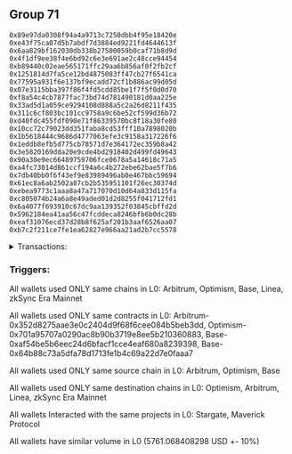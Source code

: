 ## Group 71

```0x1dc875205eb7cc3ada70424a3c99086e02b1a44c
0x89e97da0308f94a4a9713c7250dbb4f95e18420e
0xe43f75ca07d5b7abdf7d3884ed9221fd4644613f
0x6aa829bf162030db338b27500059b0caf71b8d9d
0x4f1df9ee38f4e6bd92c6e3e691ae2c48cce94454
0xb89440c02eae565171ffc29aa6b856af0f2fb2cf
0x1251814d7fa5ce12bd4875083ff47cb27f6541ca
0x77595a931f6e137bf9ecadd72cf1b886ac99d05d
0x07e3115bba397f86f4fd5cdd85be1f7f5f0d0d70
0xf8a54c4cb7877fac73bd74d781490181d0aa225e
0x33ad5d1a059ce9294108d888a5c2a26d8211f435
0x311c6cf803bc101cc9758a9c6be52cf599d36b72
0xd40fdc455fdf090e71f86339570bc8f18a30fe80
0x10cc72c79023dd351faba8cd53fff10a7898020b
0x1b5618444c9686d4777063efe3c9158a317226f6
0x1eddb8efb5d775cb78571d7e364172ec359b8a42
0x3e5820169dda20e9cde4bd2918402d499fd49643
0x90a30e9ec66489759706fce0678a5a14618c71a5
0xa4fc73014d861ccf194a6c4b272ebe62bae5f7b6
0x7db40bb0f6f43ef9e83989496ab0e467bbc59694
0x61ec8a6ab2502a87cb2b535951101f26ec30374d
0xebea9773c1aaa8a47a717070d10d64a833d115fa
0xc805074b24a6a8e49aded01d2d8255f041712fd1
0x6a4077f693910c67dc9aa139352f03845cbffd2d
0x5962184ea41aa56c47fcddeca8246bfb6b0dc28b
0xeaf31076ecd37d28b8f625af201b3aaf6526aa07
0xb7c2f211ce7fe1ea62827e966aa21ad2b7cc5578
```
<details>
<summary>Transactions:</summary>

Hashes: 

Wallet: 0x1dc875205eb7cc3ada70424a3c99086e02b1a44c

       Hash: 0xc22c47cec7bf9a585d680261c077de8e5209b09bb0296f15998faef9fb6ea3a3
         - source chain: Arbitrum
         - destination chain: Optimism
         - project: Stargate
         - contract: 0x352d8275aae3e0c2404d9f68f6cee084b5beb3dd
         - value USD: 2877.94974221
       Hash: 0xb0813e1347d898b75eb8d9987d551909f3c8e8d69313586663ee5a3b59c588f5
         - source chain: Arbitrum
         - destination chain: Optimism
         - project: Stargate
         - contract: 0x352d8275aae3e0c2404d9f68f6cee084b5beb3dd
         - value USD: 3.689304969
       Hash: 0x68bf14b1e0cd0d736b2a1a240bcf3ec4d3abedc2eb1bfe2890af4d6a97fe1a10
         - source chain: Optimism
         - destination chain: Arbitrum
         - project: Stargate
         - contract: 0x701a95707a0290ac8b90b3719e8ee5b210360883
         - value USD: 2876.222972577
       Hash: 0xa137adf6bac2e38b1f8e5505a7935e038d92fff371ee0a3374e2fda1a0b69e40
         - source chain: Base
         - destination chain: Linea
         - project: Stargate
         - contract: 0xaf54be5b6eec24d6bfacf1cce4eaf680a8239398
         - value USD: 3.206388542
       Hash: 0x9e0600bdfc29979e8d487c93c5c0e2b33cd1e79bbf7841bea6814a18b4f0d040
         - source chain: Base
         - destination chain: zkSync Era Mainnet
         - project: Maverick Protocol
         - contract: 0x64b88c73a5dfa78d1713fe1b4c69a22d7e0faaa7
Wallet: 0x89e97da0308f94a4a9713c7250dbb4f95e18420e

       Hash:0x49d4b9e7678f2b778e5131e6a4e4895a4d7d5459741291ae9252c9e1606415f0
         - source chain: Arbitrum
         - destination chain: Optimism
         - project: Stargate
         - contract: 0x352d8275aae3e0c2404d9f68f6cee084b5beb3dd
         - value USD: 2883.473093362
       Hash:0x7ce07cf0c841acb0453f31ce3889d51c7e395f452769d4ae43d5788fc3bdaf70
         - source chain: Arbitrum
         - destination chain: Optimism
         - project: Stargate
         - contract: 0x352d8275aae3e0c2404d9f68f6cee084b5beb3dd
         - value USD: 3.689303119
       Hash:0x67e2180925a34676696d33c43cf05ddfb6eeaadfd304a3c0a28314c231583421
         - source chain: Optimism
         - destination chain: Arbitrum
         - project: Stargate
         - contract: 0x701a95707a0290ac8b90b3719e8ee5b210360883
         - value USD: 2881.74301005
       Hash:0xf241eb25b349e7c1f57a7be94e41f7297c38886d7a71e720b406cbb4b053c353
         - source chain: Base
         - destination chain: Linea
         - project: Stargate
         - contract: 0xaf54be5b6eec24d6bfacf1cce4eaf680a8239398
         - value USD: 3.206388542
       Hash:0x49b724050a509bc414db5236df7596bc023fa2495e38d8744c602ab768b4a650
         - source chain: Base
         - destination chain: zkSync Era Mainnet
         - project: Maverick Protocol
         - contract: 0x64b88c73a5dfa78d1713fe1b4c69a22d7e0faaa7
Wallet: 0xe43f75ca07d5b7abdf7d3884ed9221fd4644613f

       Hash:0xf360dc92583d8e4232ed271b55593d38ea5205d81c3ac45d7941de6f8a045f09
         - source chain: Arbitrum
         - destination chain: Optimism
         - project: Stargate
         - contract: 0x352d8275aae3e0c2404d9f68f6cee084b5beb3dd
         - value USD: 2883.39871813
       Hash:0xe37752ad3f26e9d2a0b388c09ad653c3fcdd3bf870ca78b8e3a60a1b886b19c6
         - source chain: Arbitrum
         - destination chain: Optimism
         - project: Stargate
         - contract: 0x352d8275aae3e0c2404d9f68f6cee084b5beb3dd
         - value USD: 3.689305067
       Hash:0x6018e5f904f9b55ef533e7c54d53d38ede61371a4a5057f164be5f2b3e67f578
         - source chain: Optimism
         - destination chain: Arbitrum
         - project: Stargate
         - contract: 0x701a95707a0290ac8b90b3719e8ee5b210360883
         - value USD: 2881.668679828
       Hash:0x58673eecbf10bc07c5965091b6248ed7047f13bbc7269a2d5f312409e955be5d
         - source chain: Base
         - destination chain: Linea
         - project: Stargate
         - contract: 0xaf54be5b6eec24d6bfacf1cce4eaf680a8239398
         - value USD: 3.206388542
       Hash:0xea52f5e425b0adaaf5f5175be99dff36ccd62a30c14fdc02235f3070978be16c
         - source chain: Base
         - destination chain: zkSync Era Mainnet
         - project: Maverick Protocol
         - contract: 0x64b88c73a5dfa78d1713fe1b4c69a22d7e0faaa7
Wallet: 0x6aa829bf162030db338b27500059b0caf71b8d9d

       Hash:0xc0b7faed96785f0d6cb71af7e2b41cb76d09d3bba9a23bd2a9b7dc6361fa5ed1
         - source chain: Arbitrum
         - destination chain: Optimism
         - project: Stargate
         - contract: 0x352d8275aae3e0c2404d9f68f6cee084b5beb3dd
         - value USD: 2884.926413994
       Hash:0x167445d5abebc353ada00eda886d75ff2932c4d81102edc5ec4f11e65ba9d94a
         - source chain: Arbitrum
         - destination chain: Optimism
         - project: Stargate
         - contract: 0x352d8275aae3e0c2404d9f68f6cee084b5beb3dd
         - value USD: 3.689305018
       Hash:0x389899c4d3be8745c94cce38b69499194a60a8381fa0d84514e3492ae07a54da
         - source chain: Optimism
         - destination chain: Arbitrum
         - project: Stargate
         - contract: 0x701a95707a0290ac8b90b3719e8ee5b210360883
         - value USD: 2883.195459504
       Hash:0x71b4c9c441e5a6d541ebb619172e80976dedfb7c1a9a5956f0b60f3a06f4dac3
         - source chain: Base
         - destination chain: Linea
         - project: Stargate
         - contract: 0xaf54be5b6eec24d6bfacf1cce4eaf680a8239398
         - value USD: 3.206388542
       Hash:0x6162442de7e9740567199e8f9865082f6feb1d9c7d7ae83852826304183d2ee8
         - source chain: Base
         - destination chain: zkSync Era Mainnet
         - project: Maverick Protocol
         - contract: 0x64b88c73a5dfa78d1713fe1b4c69a22d7e0faaa7
Wallet: 0x4f1df9ee38f4e6bd92c6e3e691ae2c48cce94454

       Hash:0xc40309c5917bc67a76db7908e1143b260b37b7b08392152c3961db86d3ed25e0
         - source chain: Arbitrum
         - destination chain: Optimism
         - project: Stargate
         - contract: 0x352d8275aae3e0c2404d9f68f6cee084b5beb3dd
         - value USD: 2883.29314951
       Hash:0x15ddebddae800d0dc6701beea4d7b20dfaf7a1b161267c2e040f614bb614c71d
         - source chain: Arbitrum
         - destination chain: Optimism
         - project: Stargate
         - contract: 0x352d8275aae3e0c2404d9f68f6cee084b5beb3dd
         - value USD: 3.689303022
       Hash:0x086451b6bb90add0b6868b3731c699cecc84a35f5513d7514819dd5413f9e86e
         - source chain: Optimism
         - destination chain: Arbitrum
         - project: Stargate
         - contract: 0x701a95707a0290ac8b90b3719e8ee5b210360883
         - value USD: 2881.563174221
       Hash:0xaaff82ca4ff04d5174dc66ccbc11b92ef1902b78b992e67f4835d370101bbd75
         - source chain: Base
         - destination chain: Linea
         - project: Stargate
         - contract: 0xaf54be5b6eec24d6bfacf1cce4eaf680a8239398
         - value USD: 3.206388542
       Hash:0x2b11032d0427fdf1e3bc6463864cef77f85e64d7eb33f9eb1e86492afada6be7
         - source chain: Base
         - destination chain: zkSync Era Mainnet
         - project: Maverick Protocol
         - contract: 0x64b88c73a5dfa78d1713fe1b4c69a22d7e0faaa7
Wallet: 0xb89440c02eae565171ffc29aa6b856af0f2fb2cf

       Hash:0xa3a9dfbd12066ef5094677f9a68eeb4a8e955a719eef705d6b91e74f6205c796
         - source chain: Arbitrum
         - destination chain: Optimism
         - project: Stargate
         - contract: 0x352d8275aae3e0c2404d9f68f6cee084b5beb3dd
         - value USD: 2879.834237144
       Hash:0x1783273061d7f8ef81eead4b1f7e390e340ce84ed97bcc1608c82945cf0f835b
         - source chain: Arbitrum
         - destination chain: Optimism
         - project: Stargate
         - contract: 0x352d8275aae3e0c2404d9f68f6cee084b5beb3dd
         - value USD: 3.687755674
       Hash:0x22e46c2a13ad0575b844a60ba0558ed9421ca80947b6a115360e9f6431fa3726
         - source chain: Optimism
         - destination chain: Arbitrum
         - project: Stargate
         - contract: 0x701a95707a0290ac8b90b3719e8ee5b210360883
         - value USD: 2878.10633728
       Hash:0x0cd61cb05a30574d3de652b9c5ad7cbfafd27bece76500aef9227e1987f0f389
         - source chain: Base
         - destination chain: Linea
         - project: Stargate
         - contract: 0xaf54be5b6eec24d6bfacf1cce4eaf680a8239398
         - value USD: 3.206388542
       Hash:0xcd87d3be0421e235043fb9e8d9c3ec25230be62ec8a0f47e7402c293765d9f23
         - source chain: Base
         - destination chain: zkSync Era Mainnet
         - project: Maverick Protocol
         - contract: 0x64b88c73a5dfa78d1713fe1b4c69a22d7e0faaa7
Wallet: 0x1251814d7fa5ce12bd4875083ff47cb27f6541ca

       Hash:0xfac7e7e3d662539a4f5b3d645f004d22a22bc65cf502c0023e702c662b0fcd22
         - source chain: Arbitrum
         - destination chain: Optimism
         - project: Stargate
         - contract: 0x352d8275aae3e0c2404d9f68f6cee084b5beb3dd
         - value USD: 2880.013964951
       Hash:0xd20afbe922a995ce9d3b8a3009109b61b4b97244a4803e51b47faa0bcf3c3488
         - source chain: Arbitrum
         - destination chain: Optimism
         - project: Stargate
         - contract: 0x352d8275aae3e0c2404d9f68f6cee084b5beb3dd
         - value USD: 3.68776184
       Hash:0xb3d3ea0fff70ddcd70017607ae0f6fd0f3baae1b3bd4c8df5ca8f4d9266fb364
         - source chain: Optimism
         - destination chain: Arbitrum
         - project: Stargate
         - contract: 0x701a95707a0290ac8b90b3719e8ee5b210360883
         - value USD: 2878.285957065
       Hash:0xdcd1930618927688d19bce6232f395f4f933986db3ca031fb9dd1fb26ffb5c81
         - source chain: Base
         - destination chain: Linea
         - project: Stargate
         - contract: 0xaf54be5b6eec24d6bfacf1cce4eaf680a8239398
         - value USD: 3.206388542
       Hash:0x08c40a51360f478942587940cab88ca06b2e2ab4655d3b4ce79f04b8edb0158f
         - source chain: Base
         - destination chain: zkSync Era Mainnet
         - project: Maverick Protocol
         - contract: 0x64b88c73a5dfa78d1713fe1b4c69a22d7e0faaa7
Wallet: 0x77595a931f6e137bf9ecadd72cf1b886ac99d05d

       Hash:0x542784806f211023b955d63b70fde00b2be753436b961a872d22264abe76f44f
         - source chain: Arbitrum
         - destination chain: Optimism
         - project: Stargate
         - contract: 0x352d8275aae3e0c2404d9f68f6cee084b5beb3dd
         - value USD: 2874.497240157
       Hash:0xaae05c29657ef06c2fed0602b64fb1ae88117cf1e51914b8a96ac63dbe3558e5
         - source chain: Arbitrum
         - destination chain: Optimism
         - project: Stargate
         - contract: 0x352d8275aae3e0c2404d9f68f6cee084b5beb3dd
         - value USD: 3.687764203
       Hash:0xe79ed80431b19c3ff5079b30244e0d976ae0781e850d38fa42b7f850505d0ae0
         - source chain: Optimism
         - destination chain: Arbitrum
         - project: Stargate
         - contract: 0x701a95707a0290ac8b90b3719e8ee5b210360883
         - value USD: 2872.772542948
       Hash:0xc24427cf738e563ef87cf1b839ae5290f4788c67fe824cbe58e24f99beeae2b6
         - source chain: Base
         - destination chain: Linea
         - project: Stargate
         - contract: 0xaf54be5b6eec24d6bfacf1cce4eaf680a8239398
         - value USD: 3.206388542
       Hash:0x31908f5e8f301aa332f1216cd8dc79a0b0ba67ef6fb8bb2916ffff49e6e582cb
         - source chain: Base
         - destination chain: zkSync Era Mainnet
         - project: Maverick Protocol
         - contract: 0x64b88c73a5dfa78d1713fe1b4c69a22d7e0faaa7
Wallet: 0x07e3115bba397f86f4fd5cdd85be1f7f5f0d0d70

       Hash:0xef589abb6d1348290e329d9579908be4e27ed07f029b1fab74c79161723f71ec
         - source chain: Arbitrum
         - destination chain: Optimism
         - project: Stargate
         - contract: 0x352d8275aae3e0c2404d9f68f6cee084b5beb3dd
         - value USD: 2879.938479492
       Hash:0xb6eeec9606dc6517a3f0852b53d24dd0f28dc883104414f8c8229b4ad9aee37f
         - source chain: Arbitrum
         - destination chain: Optimism
         - project: Stargate
         - contract: 0x352d8275aae3e0c2404d9f68f6cee084b5beb3dd
         - value USD: 3.687764155
       Hash:0xd1c3aa1bcd4035f7ffcfe74490546d30ee8cf5a77949ab1377f53232188dc666
         - source chain: Optimism
         - destination chain: Arbitrum
         - project: Stargate
         - contract: 0x701a95707a0290ac8b90b3719e8ee5b210360883
         - value USD: 2878.210517615
       Hash:0xc46ed22c154636f60b636a5e910643f9dfdeaac004f90f94f315636e44537333
         - source chain: Base
         - destination chain: Linea
         - project: Stargate
         - contract: 0xaf54be5b6eec24d6bfacf1cce4eaf680a8239398
         - value USD: 3.206388542
       Hash:0xba20243177e8dcc951b53bb6bf18b81b9034f6dfdce8e980520d56be8cdd75c8
         - source chain: Base
         - destination chain: zkSync Era Mainnet
         - project: Maverick Protocol
         - contract: 0x64b88c73a5dfa78d1713fe1b4c69a22d7e0faaa7
Wallet: 0xf8a54c4cb7877fac73bd74d781490181d0aa225e

       Hash:0xccd595a742f4ace4b797c010899d55d070928d3d465704f261e2c786bc0bef2b
         - source chain: Arbitrum
         - destination chain: Optimism
         - project: Stargate
         - contract: 0x352d8275aae3e0c2404d9f68f6cee084b5beb3dd
         - value USD: 2877.615681796
       Hash:0xe94543bea695fd5f2280be26a4cf5c3d7451225ea740d1142cde3fd09337ddf7
         - source chain: Arbitrum
         - destination chain: Optimism
         - project: Stargate
         - contract: 0x352d8275aae3e0c2404d9f68f6cee084b5beb3dd
         - value USD: 3.688297469
       Hash:0xea8786f913a61c0bc4ac1c726b3352c07f8da5ee1e27d4f657100ae29d9a058f
         - source chain: Optimism
         - destination chain: Arbitrum
         - project: Stargate
         - contract: 0x701a95707a0290ac8b90b3719e8ee5b210360883
         - value USD: 2875.889113205
       Hash:0x895d230a2971b97039f118a44d00c36408d6f3fd937cb770de1a94d671644d12
         - source chain: Base
         - destination chain: Linea
         - project: Stargate
         - contract: 0xaf54be5b6eec24d6bfacf1cce4eaf680a8239398
         - value USD: 3.206388542
       Hash:0xadbd6e478febf443e4d7860ef3ef150bf74200621c8078f7cb5a3b8990de5482
         - source chain: Base
         - destination chain: zkSync Era Mainnet
         - project: Maverick Protocol
         - contract: 0x64b88c73a5dfa78d1713fe1b4c69a22d7e0faaa7
Wallet: 0x33ad5d1a059ce9294108d888a5c2a26d8211f435

       Hash:0xf2fc5400ecbecd075431c729ffed404108a6ccb3097c38664337d7ba4d221a7c
         - source chain: Arbitrum
         - destination chain: Optimism
         - project: Stargate
         - contract: 0x352d8275aae3e0c2404d9f68f6cee084b5beb3dd
         - value USD: 2875.976337068
       Hash:0x999396228ddde1110a708f36a08b24d106775b33eaa1f2bc78b687f6a6743a2a
         - source chain: Arbitrum
         - destination chain: Optimism
         - project: Stargate
         - contract: 0x352d8275aae3e0c2404d9f68f6cee084b5beb3dd
         - value USD: 3.688307312
       Hash:0xdc4cdbeb2bc0fde6d77a88f37aaf2518e98e3aea0546fb42f233b5ccb290aa76
         - source chain: Optimism
         - destination chain: Arbitrum
         - project: Stargate
         - contract: 0x701a95707a0290ac8b90b3719e8ee5b210360883
         - value USD: 2874.250752677
       Hash:0xa77b7df5c6b443cf14a4afd7f98cb8ec7bb5b4fbbfd7dac6cdca2faea350f9a3
         - source chain: Base
         - destination chain: Linea
         - project: Stargate
         - contract: 0xaf54be5b6eec24d6bfacf1cce4eaf680a8239398
         - value USD: 3.206388542
       Hash:0xbe47e08f0784d9b7fcfbea5b4bb3d13e4b82902169a9bdd990c8ca37d69cfc21
         - source chain: Base
         - destination chain: zkSync Era Mainnet
         - project: Maverick Protocol
         - contract: 0x64b88c73a5dfa78d1713fe1b4c69a22d7e0faaa7
Wallet: 0x311c6cf803bc101cc9758a9c6be52cf599d36b72

       Hash:0x0abbeb2d583b1ba53953a0a5e7e859c480a9ffb8766defdbb2da4c27dcf9d182
         - source chain: Arbitrum
         - destination chain: Optimism
         - project: Stargate
         - contract: 0x352d8275aae3e0c2404d9f68f6cee084b5beb3dd
         - value USD: 2876.145607733
       Hash:0x94533f0cdca0e6f195b98473526266ee4493bfac12b0e19a073333a9bfb12a69
         - source chain: Arbitrum
         - destination chain: Optimism
         - project: Stargate
         - contract: 0x352d8275aae3e0c2404d9f68f6cee084b5beb3dd
         - value USD: 3.688307264
       Hash:0xf05f5ca18e1e8775a1d2f35c20333d08e21727a89fcf15789f27f9c18ab8ba21
         - source chain: Optimism
         - destination chain: Arbitrum
         - project: Stargate
         - contract: 0x701a95707a0290ac8b90b3719e8ee5b210360883
         - value USD: 2874.419921322
       Hash:0x339dd5527e6a9708ea5ec147c0617e6560f79d9c14adce50752d079f7cbc4675
         - source chain: Base
         - destination chain: Linea
         - project: Stargate
         - contract: 0xaf54be5b6eec24d6bfacf1cce4eaf680a8239398
         - value USD: 3.206388542
       Hash:0x041a3f673650eb432707562b03138e0553ef0d03073916a8fdf0061a1b4f1b50
         - source chain: Base
         - destination chain: zkSync Era Mainnet
         - project: Maverick Protocol
         - contract: 0x64b88c73a5dfa78d1713fe1b4c69a22d7e0faaa7
Wallet: 0xd40fdc455fdf090e71f86339570bc8f18a30fe80

       Hash:0x5a8396d50d04acc8d9c60b74f11e1e90fefcee728b8d051fe43a2cacc60be7e2
         - source chain: Arbitrum
         - destination chain: Optimism
         - project: Stargate
         - contract: 0x352d8275aae3e0c2404d9f68f6cee084b5beb3dd
         - value USD: 2874.163579825
       Hash:0xd3a4e60d3c67e8efd77cbd944819f173b8624fe5a1c71154e882cb188dfc6779
         - source chain: Arbitrum
         - destination chain: Optimism
         - project: Stargate
         - contract: 0x352d8275aae3e0c2404d9f68f6cee084b5beb3dd
         - value USD: 3.69107449
       Hash:0xd18b1e001ac61432f1aae9953eb06c047b0441c1212048fe555f3121c7e25e23
         - source chain: Optimism
         - destination chain: Arbitrum
         - project: Stargate
         - contract: 0x701a95707a0290ac8b90b3719e8ee5b210360883
         - value USD: 2872.439082657
       Hash:0x1620e87f6ec87bf9b7e3f16f83482f43d30ab8f2e4e14c3b91a64cfd7148449d
         - source chain: Base
         - destination chain: Linea
         - project: Stargate
         - contract: 0xaf54be5b6eec24d6bfacf1cce4eaf680a8239398
         - value USD: 3.206388542
       Hash:0xa67d1c5b65a1c9c100d95966a22e87cc041c48a83ea1d88bbc99b40baef46313
         - source chain: Base
         - destination chain: zkSync Era Mainnet
         - project: Maverick Protocol
         - contract: 0x64b88c73a5dfa78d1713fe1b4c69a22d7e0faaa7
Wallet: 0x10cc72c79023dd351faba8cd53fff10a7898020b

       Hash:0x40eae976c0dfead7b3f841097a8675547c404284ad0fd0554752850fdcfbc5cb
         - source chain: Arbitrum
         - destination chain: Optimism
         - project: Stargate
         - contract: 0x352d8275aae3e0c2404d9f68f6cee084b5beb3dd
         - value USD: 2872.526202499
       Hash:0x8c119cc84cd493354057f7f713daa1c7b436d224ef3db876a3578dad25b85daf
         - source chain: Arbitrum
         - destination chain: Optimism
         - project: Stargate
         - contract: 0x352d8275aae3e0c2404d9f68f6cee084b5beb3dd
         - value USD: 3.691074588
       Hash:0x39dc579f283512ccfed8d541f32e898af813c7b88be181bb77524816e30b2c77
         - source chain: Optimism
         - destination chain: Arbitrum
         - project: Stargate
         - contract: 0x701a95707a0290ac8b90b3719e8ee5b210360883
         - value USD: 2870.802688533
       Hash:0x28eb3bd9a9854a46f0568557d28d2f94ad061d2be102ac2725140ba05843193f
         - source chain: Base
         - destination chain: Linea
         - project: Stargate
         - contract: 0xaf54be5b6eec24d6bfacf1cce4eaf680a8239398
         - value USD: 3.206388542
       Hash:0xe631f0c8d0d0dad1df79cf359c470bf7a886889b8774909656d347d1971ca4a3
         - source chain: Base
         - destination chain: zkSync Era Mainnet
         - project: Maverick Protocol
         - contract: 0x64b88c73a5dfa78d1713fe1b4c69a22d7e0faaa7
Wallet: 0x1b5618444c9686d4777063efe3c9158a317226f6

       Hash:0x283fda9f0779ad6a8123e9c7fa36b37fdd9086c2db769a7540b34d29ebd746f8
         - source chain: Arbitrum
         - destination chain: Optimism
         - project: Stargate
         - contract: 0x352d8275aae3e0c2404d9f68f6cee084b5beb3dd
         - value USD: 2872.695270123
       Hash:0x26bf78ca4fdab63dbfe055f4c08a32570e1afa67902f85fc38ffa85db5b07bee
         - source chain: Arbitrum
         - destination chain: Optimism
         - project: Stargate
         - contract: 0x352d8275aae3e0c2404d9f68f6cee084b5beb3dd
         - value USD: 3.691052761
       Hash:0xdad02dbda882061f65c3593602e9a693b3728ef8e4462624bdc57eb8804be383
         - source chain: Optimism
         - destination chain: Arbitrum
         - project: Stargate
         - contract: 0x701a95707a0290ac8b90b3719e8ee5b210360883
         - value USD: 2870.971654136
       Hash:0xb9a7769a1aba446853dee593a788ef81847cd0bc6f99d10687a4add455351db0
         - source chain: Base
         - destination chain: Linea
         - project: Stargate
         - contract: 0xaf54be5b6eec24d6bfacf1cce4eaf680a8239398
         - value USD: 3.206388542
       Hash:0x23de11a45e6041cc9ae6c5416146728372edba6df1645eb09c420d07d766d77b
         - source chain: Base
         - destination chain: zkSync Era Mainnet
         - project: Maverick Protocol
         - contract: 0x64b88c73a5dfa78d1713fe1b4c69a22d7e0faaa7
Wallet: 0x1eddb8efb5d775cb78571d7e364172ec359b8a42

       Hash:0x69b5aad2f336aa8e08157f82ba0da1e474c2fbf25e9f7503252345bcec60d7ec
         - source chain: Arbitrum
         - destination chain: Optimism
         - project: Stargate
         - contract: 0x352d8275aae3e0c2404d9f68f6cee084b5beb3dd
         - value USD: 2867.17220603
       Hash:0x57031788b3225faae5228012126560719a6bf69893eaa552377a00e3af7e166e
         - source chain: Arbitrum
         - destination chain: Optimism
         - project: Stargate
         - contract: 0x352d8275aae3e0c2404d9f68f6cee084b5beb3dd
         - value USD: 3.691052517
       Hash:0x2db5f69881d7278f97fea73aae373b6021c544f7ca51fbf98503e405091ffcc8
         - source chain: Optimism
         - destination chain: Arbitrum
         - project: Stargate
         - contract: 0x701a95707a0290ac8b90b3719e8ee5b210360883
         - value USD: 2865.451903722
       Hash:0xba4a3bb55b56a74e3471903e9ba659daaba4e1b83dec0ff8dc85d8f5c54e05c4
         - source chain: Base
         - destination chain: Linea
         - project: Stargate
         - contract: 0xaf54be5b6eec24d6bfacf1cce4eaf680a8239398
         - value USD: 3.206388542
       Hash:0x4d713cccbaffc56bebf5c34f19a56d4c76feca7cc9e3f920a5a9b5632344b7f2
         - source chain: Base
         - destination chain: zkSync Era Mainnet
         - project: Maverick Protocol
         - contract: 0x64b88c73a5dfa78d1713fe1b4c69a22d7e0faaa7
Wallet: 0x3e5820169dda20e9cde4bd2918402d499fd49643

       Hash:0xf23a72309fc1195ce2ceff379f80746ceb0d2cafe969c4b4e8ff50977714aba2
         - source chain: Arbitrum
         - destination chain: Optimism
         - project: Stargate
         - contract: 0x352d8275aae3e0c2404d9f68f6cee084b5beb3dd
         - value USD: 2872.609774614
       Hash:0x93ed962129f095a9da267c6dda789f7dea7be668e288c3594ceff1f748f58cc1
         - source chain: Arbitrum
         - destination chain: Optimism
         - project: Stargate
         - contract: 0x352d8275aae3e0c2404d9f68f6cee084b5beb3dd
         - value USD: 3.691052468
       Hash:0xbcb7f2f0881239ea622d9f097414eaaca443be7332b03fdc0b479be493e00772
         - source chain: Optimism
         - destination chain: Arbitrum
         - project: Stargate
         - contract: 0x701a95707a0290ac8b90b3719e8ee5b210360883
         - value USD: 2870.886209638
       Hash:0x0799551a4bca3d499fd6d7afcf61512fad4806ac40121f683921cdb5834c3cc9
         - source chain: Base
         - destination chain: Linea
         - project: Stargate
         - contract: 0xaf54be5b6eec24d6bfacf1cce4eaf680a8239398
         - value USD: 3.206388542
       Hash:0x47fa4ce7b355e527873dc3c3bd3f7039ca90ea16721444da8bb200631f157b7b
         - source chain: Base
         - destination chain: zkSync Era Mainnet
         - project: Maverick Protocol
         - contract: 0x64b88c73a5dfa78d1713fe1b4c69a22d7e0faaa7
Wallet: 0x90a30e9ec66489759706fce0678a5a14618c71a5

       Hash:0xc3f7bf617eafeeb557cb41ef16973ec4bb43a60eb9ed00e4ce87908fb98e91b2
         - source chain: Arbitrum
         - destination chain: Optimism
         - project: Stargate
         - contract: 0x352d8275aae3e0c2404d9f68f6cee084b5beb3dd
         - value USD: 2870.613154717
       Hash:0xee378066533c7571b41511ba9549ee2752be27d936b184c66a4006e1e77a4aa7
         - source chain: Arbitrum
         - destination chain: Optimism
         - project: Stargate
         - contract: 0x352d8275aae3e0c2404d9f68f6cee084b5beb3dd
         - value USD: 3.689443098
       Hash:0x97271f91f9cdfd6637fefa341aa44b54eada1edac0cf4d4e41279d498ffd666e
         - source chain: Optimism
         - destination chain: Arbitrum
         - project: Stargate
         - contract: 0x701a95707a0290ac8b90b3719e8ee5b210360883
         - value USD: 2868.890787986
       Hash:0xd1e06c7c63504453a2fb739a2985d5e13b10c10d619c88725b872b7f24eef4d6
         - source chain: Base
         - destination chain: Linea
         - project: Stargate
         - contract: 0xaf54be5b6eec24d6bfacf1cce4eaf680a8239398
         - value USD: 3.206388542
       Hash:0xaf8b9f6d0bb579a067bfc43cc18b74a00bbebe20464f522f25df1d2b8b5404f2
         - source chain: Base
         - destination chain: zkSync Era Mainnet
         - project: Maverick Protocol
         - contract: 0x64b88c73a5dfa78d1713fe1b4c69a22d7e0faaa7
Wallet: 0xa4fc73014d861ccf194a6c4b272ebe62bae5f7b6

       Hash:0x4b9e8fd9239f35fac3fd10b8761333700dd98842b1b7e32ff89af28fa9e07603
         - source chain: Arbitrum
         - destination chain: Optimism
         - project: Stargate
         - contract: 0x352d8275aae3e0c2404d9f68f6cee084b5beb3dd
         - value USD: 2869.136492305
       Hash:0xdf077ef11bd2bd784bb5d434a23aa6ac5b48983570a8fc82a11911cceb850b12
         - source chain: Arbitrum
         - destination chain: Optimism
         - project: Stargate
         - contract: 0x352d8275aae3e0c2404d9f68f6cee084b5beb3dd
         - value USD: 3.689443146
       Hash:0xc2a6802133eaa39f517970bdd0a46383ad0e136edbd9230c7340a9ab4bedc956
         - source chain: Optimism
         - destination chain: Arbitrum
         - project: Stargate
         - contract: 0x701a95707a0290ac8b90b3719e8ee5b210360883
         - value USD: 2867.328568052
       Hash:0x5dfe079dd6a64cc69c968dbc0b54559a9f8c9d41cdd211ac0b68a08710782116
         - source chain: Base
         - destination chain: Linea
         - project: Stargate
         - contract: 0xaf54be5b6eec24d6bfacf1cce4eaf680a8239398
         - value USD: 3.206388542
       Hash:0x424a969e71357db54bf9081b91281e4c08641652b0997b2b0e28fe6cdbdb8440
         - source chain: Base
         - destination chain: zkSync Era Mainnet
         - project: Maverick Protocol
         - contract: 0x64b88c73a5dfa78d1713fe1b4c69a22d7e0faaa7
Wallet: 0x7db40bb0f6f43ef9e83989496ab0e467bbc59694

       Hash:0x5dd3f6440921672ce91d87d128cdaf401979d70c07090859babd013653b8fb98
         - source chain: Arbitrum
         - destination chain: Optimism
         - project: Stargate
         - contract: 0x352d8275aae3e0c2404d9f68f6cee084b5beb3dd
         - value USD: 2868.947306561
       Hash:0xbd11db606d4d787d9a80198539da13620d501e5793ada57a5b874b5110b9e849
         - source chain: Arbitrum
         - destination chain: Optimism
         - project: Stargate
         - contract: 0x352d8275aae3e0c2404d9f68f6cee084b5beb3dd
         - value USD: 3.689443049
       Hash:0x23912b4085e906e2721c89a2fff53761a9de0e1b7a0f59382f33406f6131521d
         - source chain: Optimism
         - destination chain: Arbitrum
         - project: Stargate
         - contract: 0x701a95707a0290ac8b90b3719e8ee5b210360883
         - value USD: 2867.139502333
       Hash:0xd3020db5c7385679c465b6b652200e4bc0b2e4796d2481158d1ecb5a207313bb
         - source chain: Base
         - destination chain: Linea
         - project: Stargate
         - contract: 0xaf54be5b6eec24d6bfacf1cce4eaf680a8239398
         - value USD: 3.206388542
       Hash:0xa6d3161e96fde2f68f6d5e73b877eca675ca0268077272452b5309d3094b70f6
         - source chain: Base
         - destination chain: zkSync Era Mainnet
         - project: Maverick Protocol
         - contract: 0x64b88c73a5dfa78d1713fe1b4c69a22d7e0faaa7
Wallet: 0x61ec8a6ab2502a87cb2b535951101f26ec30374d

       Hash:0x46e1b7100aa70cf74b3259426bd02c587be7b452fc3c56e7a6f8031210dd1e50
         - source chain: Arbitrum
         - destination chain: Optimism
         - project: Stargate
         - contract: 0x352d8275aae3e0c2404d9f68f6cee084b5beb3dd
         - value USD: 2876.060009203
       Hash:0x4303f0ca71fb45b92e0f31a35751ad04741a40bbe973d0a94310ec5fc6272b21
         - source chain: Arbitrum
         - destination chain: Optimism
         - project: Stargate
         - contract: 0x352d8275aae3e0c2404d9f68f6cee084b5beb3dd
         - value USD: 3.688255497
       Hash:0x1e2666b286569e03cc8aeed649ad44a7285885c68db6850786fff34929f01460
         - source chain: Optimism
         - destination chain: Arbitrum
         - project: Stargate
         - contract: 0x701a95707a0290ac8b90b3719e8ee5b210360883
         - value USD: 2874.334373802
       Hash:0x1d50a69df6d5d6555d92025703cb53764cbb54a2b9ecb8775f1e25df1e7b34d0
         - source chain: Base
         - destination chain: Linea
         - project: Stargate
         - contract: 0xaf54be5b6eec24d6bfacf1cce4eaf680a8239398
         - value USD: 3.206388542
       Hash:0xcc6ecc34adfea79b80e247562b0cedc541bc5b70fbd434eedac9a5cae901a105
         - source chain: Base
         - destination chain: Linea
         - project: Stargate
         - contract: 0xaf54be5b6eec24d6bfacf1cce4eaf680a8239398
         - value USD: 3.206388542
       Hash:0x9ceaeb14366e08618580794fa955133533aab4221e8ed1d0d9b30623c03d08b2
         - source chain: Base
         - destination chain: zkSync Era Mainnet
         - project: Maverick Protocol
         - contract: 0x64b88c73a5dfa78d1713fe1b4c69a22d7e0faaa7
Wallet: 0xebea9773c1aaa8a47a717070d10d64a833d115fa

       Hash:0xd23b30465f289565fd82fd38a92fed85395937d258a31d192e105f17522f6d9a
         - source chain: Arbitrum
         - destination chain: Optimism
         - project: Stargate
         - contract: 0x352d8275aae3e0c2404d9f68f6cee084b5beb3dd
         - value USD: 2863.589845382
       Hash:0x7929eaf435be6a2062849f72d286cdf27f8e0babd05b2b801d37168325288d50
         - source chain: Arbitrum
         - destination chain: Optimism
         - project: Stargate
         - contract: 0x352d8275aae3e0c2404d9f68f6cee084b5beb3dd
         - value USD: 3.689408826
       Hash:0xda76914a30f88029e59ea0b52a28972ff2bbc74a98130d5dd4d1bfcd9605a799
         - source chain: Optimism
         - destination chain: Arbitrum
         - project: Stargate
         - contract: 0x701a95707a0290ac8b90b3719e8ee5b210360883
         - value USD: 2861.785417846
       Hash:0xd1fe296d76204eb00885eb2f6e733580cdaca73a472bab29fdcaf77542376920
         - source chain: Base
         - destination chain: Linea
         - project: Stargate
         - contract: 0xaf54be5b6eec24d6bfacf1cce4eaf680a8239398
         - value USD: 3.206388542
       Hash:0x3834c3a7f6c99b170f9f155f370267bd27b6d2bf02e1aadf753530c688859e57
         - source chain: Base
         - destination chain: Linea
         - project: Stargate
         - contract: 0xaf54be5b6eec24d6bfacf1cce4eaf680a8239398
         - value USD: 3.206388542
       Hash:0x61da40e7bcdb473b277f07897711beebbee0726631d1d26638ce790e528e32ed
         - source chain: Base
         - destination chain: zkSync Era Mainnet
         - project: Maverick Protocol
         - contract: 0x64b88c73a5dfa78d1713fe1b4c69a22d7e0faaa7
Wallet: 0xc805074b24a6a8e49aded01d2d8255f041712fd1

       Hash:0x2c485b64eb8cad2d771605f49ee412a85d4fb93a1b8c965ee6d303b2c878f19d
         - source chain: Arbitrum
         - destination chain: Optimism
         - project: Stargate
         - contract: 0x352d8275aae3e0c2404d9f68f6cee084b5beb3dd
         - value USD: 2867.035937123
       Hash:0x8f72518c3ccffe9935d2bdc82a308ec6c529e3dd8a749908b753100ef8f9d4f2
         - source chain: Arbitrum
         - destination chain: Optimism
         - project: Stargate
         - contract: 0x352d8275aae3e0c2404d9f68f6cee084b5beb3dd
         - value USD: 3.691116453
       Hash:0xb3bbc1d197fd2bc9e73854f7c273b2781f7c9730766fc8030058f881c61ae6b9
         - source chain: Optimism
         - destination chain: Arbitrum
         - project: Stargate
         - contract: 0x701a95707a0290ac8b90b3719e8ee5b210360883
         - value USD: 2865.315716831
       Hash:0x1a574b9b66db4ffb8ce1da2b0c0154919ea2f3366646f2ddd8cd477b4d3471c5
         - source chain: Base
         - destination chain: Linea
         - project: Stargate
         - contract: 0xaf54be5b6eec24d6bfacf1cce4eaf680a8239398
         - value USD: 3.206388542
       Hash:0x91a49bd93c0a16dd54a8305958284ef3ef14ddc4db72020c432cfc52242108fc
         - source chain: Base
         - destination chain: zkSync Era Mainnet
         - project: Maverick Protocol
         - contract: 0x64b88c73a5dfa78d1713fe1b4c69a22d7e0faaa7
Wallet: 0x6a4077f693910c67dc9aa139352f03845cbffd2d

       Hash:0xf37c479c6a521dfd9221cf5b0e7c52de47aa006abc22be2e77597e3a16ea6b53
         - source chain: Arbitrum
         - destination chain: Optimism
         - project: Stargate
         - contract: 0x352d8275aae3e0c2404d9f68f6cee084b5beb3dd
         - value USD: 2867.185313714
       Hash:0x7d49f94ff7aa89227fecd92a8dd8c1aa11ef474c8737c7a9b2c4a7f2bbed9cc3
         - source chain: Arbitrum
         - destination chain: Optimism
         - project: Stargate
         - contract: 0x352d8275aae3e0c2404d9f68f6cee084b5beb3dd
         - value USD: 3.691116308
       Hash:0xc2ea479c9bdf098236a910eded2c16ba29fad749014ce91bd2763774524733b6
         - source chain: Optimism
         - destination chain: Arbitrum
         - project: Stargate
         - contract: 0x701a95707a0290ac8b90b3719e8ee5b210360883
         - value USD: 2865.465003404
       Hash:0xb5431e3e22dfe53f0b7d1acae5f7090189f3687e57dbf5e031bed75b3da7e353
         - source chain: Base
         - destination chain: Linea
         - project: Stargate
         - contract: 0xaf54be5b6eec24d6bfacf1cce4eaf680a8239398
         - value USD: 3.206388542
       Hash:0x1ae3109e8f0a9e7848ed9a302e7ed0cb5468841fec28941e40df45966f56b215
         - source chain: Base
         - destination chain: zkSync Era Mainnet
         - project: Maverick Protocol
         - contract: 0x64b88c73a5dfa78d1713fe1b4c69a22d7e0faaa7
Wallet: 0x5962184ea41aa56c47fcddeca8246bfb6b0dc28b

       Hash:0x376fdf0cec07c15fae883cc66c777a1923fbfb2d4477fcc6233d0af4d5ba4a1b
         - source chain: Arbitrum
         - destination chain: Optimism
         - project: Stargate
         - contract: 0x352d8275aae3e0c2404d9f68f6cee084b5beb3dd
         - value USD: 2867.07967408
       Hash:0x0a9b38a9ee7820b64dfb8a8935b471d7f5dd64247db9e31acf287696467963e1
         - source chain: Arbitrum
         - destination chain: Optimism
         - project: Stargate
         - contract: 0x352d8275aae3e0c2404d9f68f6cee084b5beb3dd
         - value USD: 3.691116356
       Hash:0x02aad47b692247f7d643ccf0c045c8ba911b4f43d411249714b918432264445d
         - source chain: Optimism
         - destination chain: Arbitrum
         - project: Stargate
         - contract: 0x701a95707a0290ac8b90b3719e8ee5b210360883
         - value USD: 2865.359426783
       Hash:0x80b381124fa3e036a7c4852e94eb575c5bf19eb961af9f9473b95a181dca0b05
         - source chain: Base
         - destination chain: Linea
         - project: Stargate
         - contract: 0xaf54be5b6eec24d6bfacf1cce4eaf680a8239398
         - value USD: 3.206388542
       Hash:0x3d06c32042ada9e3b05e51ee360e2a334695e1ea387ce8a56959fd052576184b
         - source chain: Base
         - destination chain: zkSync Era Mainnet
         - project: Maverick Protocol
         - contract: 0x64b88c73a5dfa78d1713fe1b4c69a22d7e0faaa7
Wallet: 0xeaf31076ecd37d28b8f625af201b3aaf6526aa07

       Hash:0x0fbc3d677c256b77874bdbb5f6b5898c2b4d136e973ba114dde23d66d6a2605f
         - source chain: Arbitrum
         - destination chain: Optimism
         - project: Stargate
         - contract: 0x352d8275aae3e0c2404d9f68f6cee084b5beb3dd
         - value USD: 2866.97327229
       Hash:0x2e30d5fd2258bce2c3f60c1fab05ab7569a333059041b7122f789a196e64ec17
         - source chain: Arbitrum
         - destination chain: Optimism
         - project: Stargate
         - contract: 0x352d8275aae3e0c2404d9f68f6cee084b5beb3dd
         - value USD: 3.691116405
       Hash:0x2682e9274f4f5b1a63fddc96ab674c4d2f550e22bb20f2648cecc319830fa654
         - source chain: Optimism
         - destination chain: Arbitrum
         - project: Stargate
         - contract: 0x701a95707a0290ac8b90b3719e8ee5b210360883
         - value USD: 2865.253089006
       Hash:0xb978d40a676b1da8292d283c27b56404ce3e25af079bce8f1a052d0f6d40ba99
         - source chain: Base
         - destination chain: Linea
         - project: Stargate
         - contract: 0xaf54be5b6eec24d6bfacf1cce4eaf680a8239398
         - value USD: 3.206388542
       Hash:0x70405745abcf67b113a67151ce2bab454e2fbcd70d742327e78c51664b3f68d9
         - source chain: Base
         - destination chain: zkSync Era Mainnet
         - project: Maverick Protocol
         - contract: 0x64b88c73a5dfa78d1713fe1b4c69a22d7e0faaa7
Wallet: 0xb7c2f211ce7fe1ea62827e966aa21ad2b7cc5578

       Hash:0x3e70f60338cf3140118760a8e4ff61ec3a5295eec8b196dddad4ada9a055a5ef
         - source chain: Arbitrum
         - destination chain: Optimism
         - project: Stargate
         - contract: 0x352d8275aae3e0c2404d9f68f6cee084b5beb3dd
         - value USD: 2861.609374793
       Hash:0xe201ee3b63c52eaf0695b27e9ffde1cbbcc45e2327808a4728cc4d53055c8e61
         - source chain: Arbitrum
         - destination chain: Optimism
         - project: Stargate
         - contract: 0x352d8275aae3e0c2404d9f68f6cee084b5beb3dd
         - value USD: 3.69111626
       Hash:0xd9c1f15954918fa4697de3c15aaad673443ff0eee3b7e1ee09841673ecf5db2a
         - source chain: Optimism
         - destination chain: Arbitrum
         - project: Stargate
         - contract: 0x701a95707a0290ac8b90b3719e8ee5b210360883
         - value USD: 2859.892410168
       Hash:0xf681f6c0aa48e88160598191c1341abb74880c38f604f54bb5e7deb0009a2eb4
         - source chain: Base
         - destination chain: Linea
         - project: Stargate
         - contract: 0xaf54be5b6eec24d6bfacf1cce4eaf680a8239398
         - value USD: 3.206388542
       Hash:0x9abc9a65c8fca2df669baaa60db32106e1f889e28206423dbe4b6a9c95f62e85
         - source chain: Base
         - destination chain: zkSync Era Mainnet
         - project: Maverick Protocol
         - contract: 0x64b88c73a5dfa78d1713fe1b4c69a22d7e0faaa7

</details>


### Triggers: 
All wallets used ONLY same chains in L0: Arbitrum, Optimism, Base, Linea, zkSync Era Mainnet

All wallets used ONLY same contracts in L0: Arbitrum-0x352d8275aae3e0c2404d9f68f6cee084b5beb3dd, Optimism-0x701a95707a0290ac8b90b3719e8ee5b210360883, Base-0xaf54be5b6eec24d6bfacf1cce4eaf680a8239398, Base-0x64b88c73a5dfa78d1713fe1b4c69a22d7e0faaa7

All wallets used ONLY same source chain in L0: Arbitrum, Optimism, Base

All wallets used ONLY same destination chains in L0: Optimism, Arbitrum, Linea, zkSync Era Mainnet

All wallets Interacted with the same projects in L0: Stargate, Maverick Protocol

All wallets have similar volume in L0 (5761.068408298 USD +- 10%)

